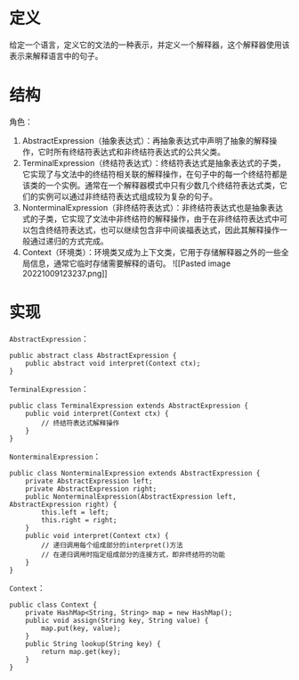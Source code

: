 # 定义
给定一个语言，定义它的文法的一种表示，并定义一个解释器，这个解释器使用该表示来解释语言中的句子。

# 结构
角色：
1. AbstractExpression（抽象表达式）：再抽象表达式中声明了抽象的解释操作，它时所有终结符表达式和非终结符表达式的公共父类。
2. TerminalExpression（终结符表达式）：终结符表达式是抽象表达式的子类，它实现了与文法中的终结符相关联的解释操作，在句子中的每一个终结符都是该类的一个实例。通常在一个解释器模式中只有少数几个终结符表达式类，它们的实例可以通过非终结符表达式组成较为复杂的句子。
3. NonterminalExpression（非终结符表达式）：非终结符表达式也是抽象表达式的子类，它实现了文法中非终结符的解释操作，由于在非终结符表达式中可以包含终结符表达式，也可以继续包含非中间诶福表达式，因此其解释操作一般通过递归的方式完成。
4. Context（环境类）：环境类又成为上下文类，它用于存储解释器之外的一些全局信息，通常它临时存储需要解释的语句。
![[Pasted image 20221009123237.png]]

# 实现
`AbstractExpression`：
```
public abstract class AbstractExpression {
	public abstract void interpret(Context ctx);
}
```
`TerminalExpression`：
```
public class TerminalExpression extends AbstractExpression {
	public void interpret(Context ctx) {
		// 终结符表达式解释操作
	}
}
```
`NonterminalExpression`：
```
public class NonterminalExpression extends AbstractExpression {
	private AbstractExpression left;
	private AbstractExpression right;
	public NonterminalExpression(AbstractExpression left, AbstractExpression right) {
		this.left = left;
		this.right = right;
	}
	public void interpret(Context ctx) {
		// 递归调用每个组成部分的interpret()方法
		// 在递归调用时指定组成部分的连接方式，即非终结符的功能
	}
}
```
`Context`：
```
public class Context {
	private HashMap<String, String> map = new HashMap();
	public void assign(String key, String value) {
		map.put(key, value);
	}
	public String lookup(String key) {
		return map.get(key);
	}
}
```

